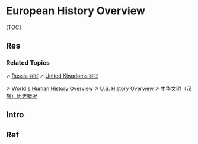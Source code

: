 # European History Overview

[TOC]



## Res
### Related Topics
↗ [Russia 🇷🇺](../../Russia%20🇷🇺/Russia%20🇷🇺.md)
↗ [United Kingdoms 🇬🇧](../../United%20Kingdoms%20🇬🇧/United%20Kingdoms%20🇬🇧.md)

↗ [World's Human History Overview](../../../../../📜%20World's%20Human%20History%20Overview/World's%20Human%20History%20Overview.md)
↗ [U.S. History Overview](../../../America/United%20States%20🇺🇸/U.S.%20History%20Overview/U.S.%20History%20Overview.md)
↗ [中华文明（汉族）历史概况](../../../Asia/China%20🇨🇳/中华文明（汉族）历史概况/中华文明（汉族）历史概况.md)



## Intro



## Ref
